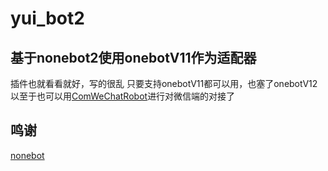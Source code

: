 # yui_bot2

## 基于nonebot2使用onebotV11作为适配器
插件也就看看就好，写的很乱
只要支持onebotV11都可以用，也塞了onebotV12以至于也可以用[ComWeChatRobot](https://github.com/JustUndertaker/ComWeChatBotClient)进行对微信端的对接了
## 鸣谢
[nonebot](https://v2.nonebot.dev/)
